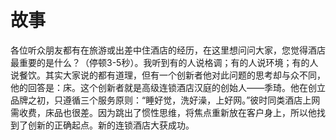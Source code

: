 

# 故事

各位听众朋友都有在旅游或出差中住酒店的经历，在这里想问问大家，您觉得酒店最重要的是什么？（停顿3-5秒）。我听到有的人说格调；有的人说环境；有的人说餐饮。其实大家说的都有道理，但有一个创新者他对此问题的思考却与众不同，他的回答是：床。这个创新者就是高级连锁酒店汉庭的创始人——季琦。他在创立品牌之初，只遵循三个服务原则：“睡好觉，洗好澡，上好网。”彼时同类酒店上网需收费，床品也很差。因为跳出了惯性思维，将焦点重新放在客户身上，所以他找到了创新的正确起点。新的连锁酒店大获成功。
